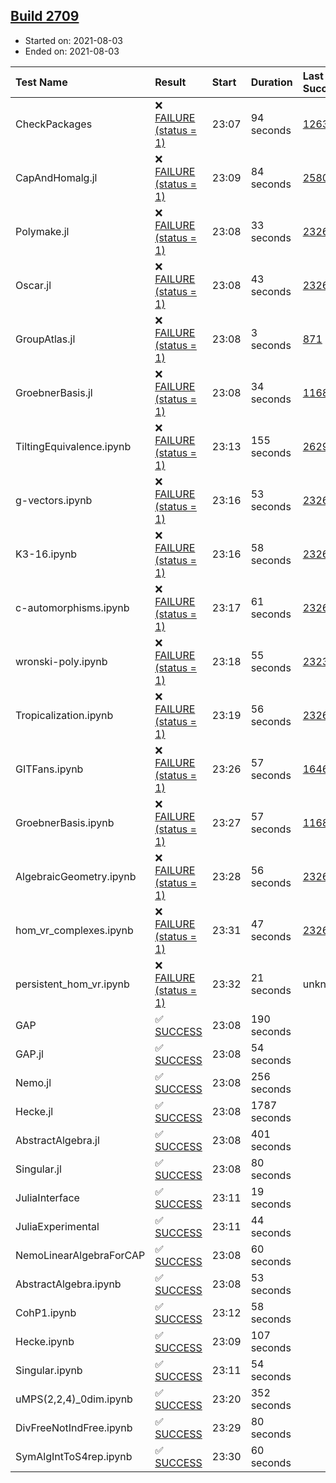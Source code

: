 ## [Build 2709](https://oscarci.mathematik.uni-kl.de/job/oscar-stable/2709/)

* Started on: 2021-08-03
* Ended on: 2021-08-03

| Test Name    | Result | Start | Duration | Last Success | First Failure |
|:-------------|:-------|:------|:---------|:-------------|:--------------|
| CheckPackages | ❌ [FAILURE (status = 1)](https://oscarci.mathematik.uni-kl.de/job/oscar-stable/2709/artifact/logs/build-2709/CheckPackages.log) | 23:07 | 94 seconds | [1263](https://oscarci.mathematik.uni-kl.de/job/oscar-stable/1263/) | [1264](https://oscarci.mathematik.uni-kl.de/job/oscar-stable/1264/) |
| CapAndHomalg.jl | ❌ [FAILURE (status = 1)](https://oscarci.mathematik.uni-kl.de/job/oscar-stable/2709/artifact/logs/build-2709/CapAndHomalg.jl.log) | 23:09 | 84 seconds | [2580](https://oscarci.mathematik.uni-kl.de/job/oscar-stable/2580/) | [2581](https://oscarci.mathematik.uni-kl.de/job/oscar-stable/2581/) |
| Polymake.jl | ❌ [FAILURE (status = 1)](https://oscarci.mathematik.uni-kl.de/job/oscar-stable/2709/artifact/logs/build-2709/Polymake.jl.log) | 23:08 | 33 seconds | [2326](https://oscarci.mathematik.uni-kl.de/job/oscar-stable/2326/) | [2327](https://oscarci.mathematik.uni-kl.de/job/oscar-stable/2327/) |
| Oscar.jl | ❌ [FAILURE (status = 1)](https://oscarci.mathematik.uni-kl.de/job/oscar-stable/2709/artifact/logs/build-2709/Oscar.jl.log) | 23:08 | 43 seconds | [2326](https://oscarci.mathematik.uni-kl.de/job/oscar-stable/2326/) | [2327](https://oscarci.mathematik.uni-kl.de/job/oscar-stable/2327/) |
| GroupAtlas.jl | ❌ [FAILURE (status = 1)](https://oscarci.mathematik.uni-kl.de/job/oscar-stable/2709/artifact/logs/build-2709/GroupAtlas.jl.log) | 23:08 | 3 seconds | [871](https://oscarci.mathematik.uni-kl.de/job/oscar-stable/871/) | [872](https://oscarci.mathematik.uni-kl.de/job/oscar-stable/872/) |
| GroebnerBasis.jl | ❌ [FAILURE (status = 1)](https://oscarci.mathematik.uni-kl.de/job/oscar-stable/2709/artifact/logs/build-2709/GroebnerBasis.jl.log) | 23:08 | 34 seconds | [1168](https://oscarci.mathematik.uni-kl.de/job/oscar-stable/1168/) | [1169](https://oscarci.mathematik.uni-kl.de/job/oscar-stable/1169/) |
| TiltingEquivalence.ipynb | ❌ [FAILURE (status = 1)](https://oscarci.mathematik.uni-kl.de/job/oscar-stable/2709/artifact/logs/build-2709/TiltingEquivalence.ipynb.log) | 23:13 | 155 seconds | [2629](https://oscarci.mathematik.uni-kl.de/job/oscar-stable/2629/) | [2630](https://oscarci.mathematik.uni-kl.de/job/oscar-stable/2630/) |
| g-vectors.ipynb | ❌ [FAILURE (status = 1)](https://oscarci.mathematik.uni-kl.de/job/oscar-stable/2709/artifact/logs/build-2709/g-vectors.ipynb.log) | 23:16 | 53 seconds | [2326](https://oscarci.mathematik.uni-kl.de/job/oscar-stable/2326/) | [2327](https://oscarci.mathematik.uni-kl.de/job/oscar-stable/2327/) |
| K3-16.ipynb | ❌ [FAILURE (status = 1)](https://oscarci.mathematik.uni-kl.de/job/oscar-stable/2709/artifact/logs/build-2709/K3-16.ipynb.log) | 23:16 | 58 seconds | [2326](https://oscarci.mathematik.uni-kl.de/job/oscar-stable/2326/) | [2327](https://oscarci.mathematik.uni-kl.de/job/oscar-stable/2327/) |
| c-automorphisms.ipynb | ❌ [FAILURE (status = 1)](https://oscarci.mathematik.uni-kl.de/job/oscar-stable/2709/artifact/logs/build-2709/c-automorphisms.ipynb.log) | 23:17 | 61 seconds | [2326](https://oscarci.mathematik.uni-kl.de/job/oscar-stable/2326/) | [2327](https://oscarci.mathematik.uni-kl.de/job/oscar-stable/2327/) |
| wronski-poly.ipynb | ❌ [FAILURE (status = 1)](https://oscarci.mathematik.uni-kl.de/job/oscar-stable/2709/artifact/logs/build-2709/wronski-poly.ipynb.log) | 23:18 | 55 seconds | [2323](https://oscarci.mathematik.uni-kl.de/job/oscar-stable/2323/) | [2324](https://oscarci.mathematik.uni-kl.de/job/oscar-stable/2324/) |
| Tropicalization.ipynb | ❌ [FAILURE (status = 1)](https://oscarci.mathematik.uni-kl.de/job/oscar-stable/2709/artifact/logs/build-2709/Tropicalization.ipynb.log) | 23:19 | 56 seconds | [2326](https://oscarci.mathematik.uni-kl.de/job/oscar-stable/2326/) | [2327](https://oscarci.mathematik.uni-kl.de/job/oscar-stable/2327/) |
| GITFans.ipynb | ❌ [FAILURE (status = 1)](https://oscarci.mathematik.uni-kl.de/job/oscar-stable/2709/artifact/logs/build-2709/GITFans.ipynb.log) | 23:26 | 57 seconds | [1646](https://oscarci.mathematik.uni-kl.de/job/oscar-stable/1646/) | [1647](https://oscarci.mathematik.uni-kl.de/job/oscar-stable/1647/) |
| GroebnerBasis.ipynb | ❌ [FAILURE (status = 1)](https://oscarci.mathematik.uni-kl.de/job/oscar-stable/2709/artifact/logs/build-2709/GroebnerBasis.ipynb.log) | 23:27 | 57 seconds | [1168](https://oscarci.mathematik.uni-kl.de/job/oscar-stable/1168/) | [1169](https://oscarci.mathematik.uni-kl.de/job/oscar-stable/1169/) |
| AlgebraicGeometry.ipynb | ❌ [FAILURE (status = 1)](https://oscarci.mathematik.uni-kl.de/job/oscar-stable/2709/artifact/logs/build-2709/AlgebraicGeometry.ipynb.log) | 23:28 | 56 seconds | [2326](https://oscarci.mathematik.uni-kl.de/job/oscar-stable/2326/) | [2327](https://oscarci.mathematik.uni-kl.de/job/oscar-stable/2327/) |
| hom_vr_complexes.ipynb | ❌ [FAILURE (status = 1)](https://oscarci.mathematik.uni-kl.de/job/oscar-stable/2709/artifact/logs/build-2709/hom_vr_complexes.ipynb.log) | 23:31 | 47 seconds | [2326](https://oscarci.mathematik.uni-kl.de/job/oscar-stable/2326/) | [2327](https://oscarci.mathematik.uni-kl.de/job/oscar-stable/2327/) |
| persistent_hom_vr.ipynb | ❌ [FAILURE (status = 1)](https://oscarci.mathematik.uni-kl.de/job/oscar-stable/2709/artifact/logs/build-2709/persistent_hom_vr.ipynb.log) | 23:32 | 21 seconds | unknown | unknown |
| GAP | ✅ [SUCCESS](https://oscarci.mathematik.uni-kl.de/job/oscar-stable/2709/artifact/logs/build-2709/GAP.log) | 23:08 | 190 seconds |  |  |
| GAP.jl | ✅ [SUCCESS](https://oscarci.mathematik.uni-kl.de/job/oscar-stable/2709/artifact/logs/build-2709/GAP.jl.log) | 23:08 | 54 seconds |  |  |
| Nemo.jl | ✅ [SUCCESS](https://oscarci.mathematik.uni-kl.de/job/oscar-stable/2709/artifact/logs/build-2709/Nemo.jl.log) | 23:08 | 256 seconds |  |  |
| Hecke.jl | ✅ [SUCCESS](https://oscarci.mathematik.uni-kl.de/job/oscar-stable/2709/artifact/logs/build-2709/Hecke.jl.log) | 23:08 | 1787 seconds |  |  |
| AbstractAlgebra.jl | ✅ [SUCCESS](https://oscarci.mathematik.uni-kl.de/job/oscar-stable/2709/artifact/logs/build-2709/AbstractAlgebra.jl.log) | 23:08 | 401 seconds |  |  |
| Singular.jl | ✅ [SUCCESS](https://oscarci.mathematik.uni-kl.de/job/oscar-stable/2709/artifact/logs/build-2709/Singular.jl.log) | 23:08 | 80 seconds |  |  |
| JuliaInterface | ✅ [SUCCESS](https://oscarci.mathematik.uni-kl.de/job/oscar-stable/2709/artifact/logs/build-2709/JuliaInterface.log) | 23:11 | 19 seconds |  |  |
| JuliaExperimental | ✅ [SUCCESS](https://oscarci.mathematik.uni-kl.de/job/oscar-stable/2709/artifact/logs/build-2709/JuliaExperimental.log) | 23:11 | 44 seconds |  |  |
| NemoLinearAlgebraForCAP | ✅ [SUCCESS](https://oscarci.mathematik.uni-kl.de/job/oscar-stable/2709/artifact/logs/build-2709/NemoLinearAlgebraForCAP.log) | 23:08 | 60 seconds |  |  |
| AbstractAlgebra.ipynb | ✅ [SUCCESS](https://oscarci.mathematik.uni-kl.de/job/oscar-stable/2709/artifact/logs/build-2709/AbstractAlgebra.ipynb.log) | 23:08 | 53 seconds |  |  |
| CohP1.ipynb | ✅ [SUCCESS](https://oscarci.mathematik.uni-kl.de/job/oscar-stable/2709/artifact/logs/build-2709/CohP1.ipynb.log) | 23:12 | 58 seconds |  |  |
| Hecke.ipynb | ✅ [SUCCESS](https://oscarci.mathematik.uni-kl.de/job/oscar-stable/2709/artifact/logs/build-2709/Hecke.ipynb.log) | 23:09 | 107 seconds |  |  |
| Singular.ipynb | ✅ [SUCCESS](https://oscarci.mathematik.uni-kl.de/job/oscar-stable/2709/artifact/logs/build-2709/Singular.ipynb.log) | 23:11 | 54 seconds |  |  |
| uMPS(2,2,4)_0dim.ipynb | ✅ [SUCCESS](https://oscarci.mathematik.uni-kl.de/job/oscar-stable/2709/artifact/logs/build-2709/uMPS-2-2-4-_0dim.ipynb.log) | 23:20 | 352 seconds |  |  |
| DivFreeNotIndFree.ipynb | ✅ [SUCCESS](https://oscarci.mathematik.uni-kl.de/job/oscar-stable/2709/artifact/logs/build-2709/DivFreeNotIndFree.ipynb.log) | 23:29 | 80 seconds |  |  |
| SymAlgIntToS4rep.ipynb | ✅ [SUCCESS](https://oscarci.mathematik.uni-kl.de/job/oscar-stable/2709/artifact/logs/build-2709/SymAlgIntToS4rep.ipynb.log) | 23:30 | 60 seconds |  |  |
